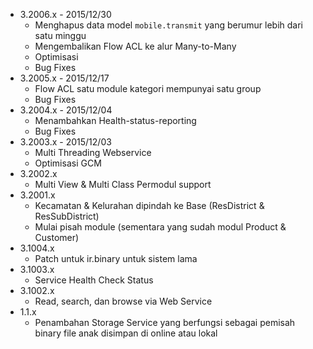 * 3.2006.x - 2015/12/30
    * Menghapus data model `mobile.transmit` yang berumur lebih dari satu minggu
    * Mengembalikan Flow ACL ke alur Many-to-Many
    * Optimisasi
    * Bug Fixes
* 3.2005.x - 2015/12/17
    * Flow ACL satu module kategori mempunyai satu group
    * Bug Fixes
* 3.2004.x - 2015/12/04
    * Menambahkan Health-status-reporting
    * Bug Fixes
* 3.2003.x - 2015/12/03
    * Multi Threading Webservice
    * Optimisasi GCM
* 3.2002.x
    * Multi View & Multi Class Permodul support
* 3.2001.x
    * Kecamatan & Kelurahan dipindah ke Base (ResDistrict & ResSubDistrict)
    * Mulai pisah module (sementara yang sudah modul Product & Customer)
* 3.1004.x
    * Patch untuk ir.binary untuk sistem lama
* 3.1003.x
    * Service Health Check Status
* 3.1002.x
    * Read, search, dan browse via Web Service
* 1.1.x
    * Penambahan Storage Service yang berfungsi sebagai pemisah binary file anak disimpan di online atau lokal